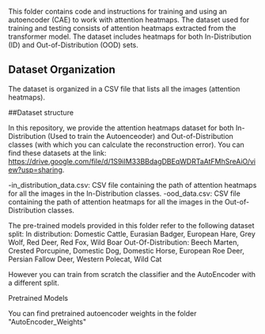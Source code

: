 This folder contains code and instructions for training and using an autoencoder (CAE) to work with attention heatmaps. The dataset used for training and testing consists of attention heatmaps extracted from the transformer model. The dataset includes heatmaps for both In-Distribution (ID) and Out-of-Distribution (OOD) sets.

## Dataset Organization

The dataset is organized in a CSV file that lists all the images (attention heatmaps).

##Dataset structure

In this repository, we provide the attention heatmaps dataset for both In-Distribution (Used to train the Autoenceoder) and Out-of-Distribution classes (with which you can calculate the reconstruction error). You can find these datasets at the link: https://drive.google.com/file/d/1S9iIM33BBdagDBEqWDRTaAtFMhSreAiO/view?usp=sharing.


-in_distribution_data.csv: CSV file containing the path of attention heatmaps for all the images in the In-Distribution classes.
-ood_data.csv: CSV file containing the path of attention heatmaps for all the images in the Out-of-Distribution classes.

The pre-trained models provided in this folder refer to the following dataset split:
In distribution: Domestic Cattle, Eurasian Badger, European Hare, Grey Wolf, Red Deer, Red Fox, Wild Boar 
Out-Of-Distribution: Beech Marten, Crested Porcupine, Domestic Dog, Domestic Horse, European Roe Deer, Persian Fallow Deer, Western Polecat, Wild Cat

However you can train from scratch the classifier and the AutoEncoder with a different split.

Pretrained Models

You can find pretrained autoencoder weights in the folder "AutoEncoder_Weights"

